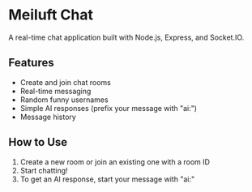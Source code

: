 # Meiluft Chat

A real-time chat application built with Node.js, Express, and Socket.IO.

## Features

- Create and join chat rooms
- Real-time messaging
- Random funny usernames
- Simple AI responses (prefix your message with "ai:")
- Message history

## How to Use

1. Create a new room or join an existing one with a room ID
2. Start chatting!
3. To get an AI response, start your message with "ai:"
